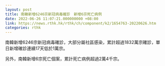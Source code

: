 ```yaml
---
layout: post
title: 南韓新增6246宗新冠病毒確診　新增6宗死亡病例
date: 2022-06-26 11:07:21.000000000 +08:00
link: https://news.rthk.hk/rthk/ch/component/k2/1654763-20220626.htm
categories: rthk
---
```


南韓新增6246宗新冠病毒確診，大部分屬社區感染，累計超過1832萬宗確診，單日新增確診連續17天低於1萬宗。

另外，南韓新增6宗死亡個案，累計死亡病例超過2萬4千宗。
